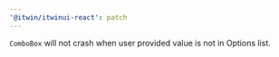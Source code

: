 ```yaml
---
'@itwin/itwinui-react': patch
---
```


`ComboBox` will not crash when user provided value is not in Options list.
